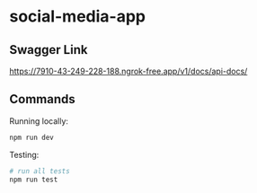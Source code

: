 # social-media-app

## Swagger Link
https://7910-43-249-228-188.ngrok-free.app/v1/docs/api-docs/ 


## Commands

Running locally:

```bash
npm run dev
```

Testing:

```bash
# run all tests
npm run test
